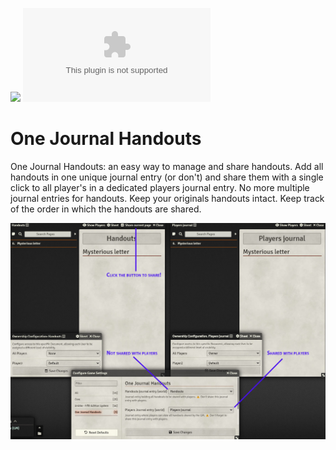 ![](https://img.shields.io/badge/Foundry-v12-informational)
![Latest Release Download Count](https://img.shields.io/github/downloads/mech-tools/one-journal-handouts/latest/module.zip)

# One Journal Handouts

One Journal Handouts: an easy way to manage and share handouts. Add all handouts in one unique journal entry (or don't) and share them with a single click to all player's in a dedicated players journal entry. No more multiple journal entries for handouts. Keep your originals handouts intact. Keep track of the order in which the handouts are shared.

![](./screenshot-1.jpg)
